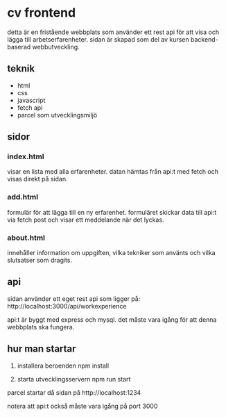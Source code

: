 # cv frontend

detta är en fristående webbplats som använder ett rest api för att visa och lägga till arbetserfarenheter. sidan är skapad som del av kursen backend-baserad webbutveckling.

## teknik

- html
- css
- javascript
- fetch api
- parcel som utvecklingsmiljö

## sidor

### index.html
visar en lista med alla erfarenheter. datan hämtas från api:t med fetch och visas direkt på sidan.

### add.html
formulär för att lägga till en ny erfarenhet. formuläret skickar data till api:t via fetch post och visar ett meddelande när det lyckas.

### about.html
innehåller information om uppgiften, vilka tekniker som använts och vilka slutsatser som dragits.

## api

sidan använder ett eget rest api som ligger på:
http://localhost:3000/api/workexperience

api:t är byggt med express och mysql. det måste vara igång för att denna webbplats ska fungera.

## hur man startar

1. installera beroenden
npm install

2. starta utvecklingsservern
npm run start


parcel startar då sidan på http://localhost:1234

notera att api:t också måste vara igång på port 3000

